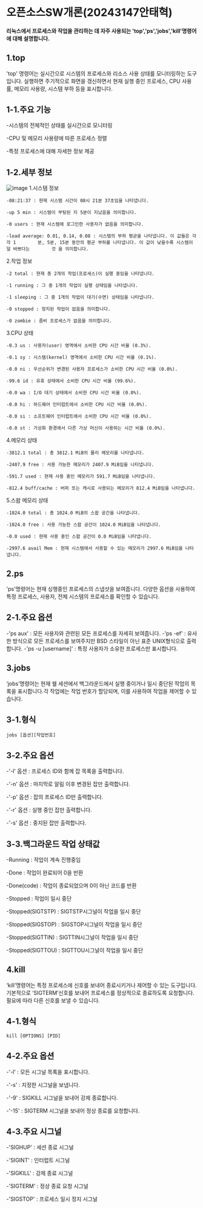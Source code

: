 # 오픈소스SW개론(20243147안태혁)

#### 리눅스에서 프로세스와 작업을 관리하는 데 자주 사용되는 'top','ps','jobs','kill'명령어에 대해 설명합니다.

1.top
---
'top' 명령어는 실시간으로 시스템의 프로세스와 리소스 사용 상태를 모니터링하는 도구입니다. 실행하면 주기적으로 화면을 갱신하면서 현재 실행 중인 프로세스, CPU 사용률, 메모리 사용량, 시스템 부하 등을 표시합니다.
  
1-1.주요 기능
---
-시스템의 전체적인 상태를 실시간으로 모니터링

-CPU 및 메모리 사용량에 따른 프로세스 정렬

-특정 프로세스에 대해 자세한 정보 제공

1-2.세부 정보
---
![image](https://github.com/dksxogur/2024-1/assets/170289986/8fc7eeb4-7ae4-43f6-9598-53211af6849c)
  1.시스템 정보
  
    -08:21:37 : 현재 시스템 시간이 08시 21분 37초임을 나타냅니다.
    
    -up 5 min : 시스템이 부팅된 지 5분이 지났음을 의미합니다.
    
    -0 users : 현재 시스템에 로그인한 사용자가 없음을 의미합니다.
    
    -load average: 0.01, 0.14, 0.08 : 시스템의 부하 평균을 나타냅니다. 이 값들은 각각 1        분, 5분, 15분 동안의 평균 부하를 나타냅니다. 이 값이 낮을수록 시스템이 덜 바쁘다는        것 을 의미합니다.

     
  2.작업 정보
  
    -2 total : 현재 총 2개의 작업(프로세스)이 실행 중임을 나타냅니다.
    
    -1 running : 그 중 1개의 작업이 실행 상태임을 나타냅니다.
    
    -1 sleeping : 그 중 1개의 작업이 대기(수면) 상태임을 나타냅니다.
    
    -0 stopped : 정지된 작업이 없음을 의미합니다.
    
    -0 zombie : 좀비 프로세스가 없음을 의미합니다.

    
  3.CPU 상태
  
    -0.3 us : 사용자(user) 영역에서 소비한 CPU 시간 비율 (0.3%).
    
    -0.1 sy : 시스템(kernel) 영역에서 소비한 CPU 시간 비율 (0.1%).
    
    -0.0 ni : 우선순위가 변경된 사용자 프로세스가 소비한 CPU 시간 비율 (0.0%).
    
    -99.6 id : 유휴 상태에서 소비한 CPU 시간 비율 (99.6%).
    
    -0.0 wa : I/O 대기 상태에서 소비한 CPU 시간 비율 (0.0%).
    
    -0.0 hi : 하드웨어 인터럽트에서 소비한 CPU 시간 비율 (0.0%).
    
    -0.0 si : 소프트웨어 인터럽트에서 소비한 CPU 시간 비율 (0.0%).
    
    -0.0 st : 가상화 환경에서 다른 가상 머신이 사용하는 시간 비율 (0.0%).

    
  4.메모리 상태
  
    -3812.1 total : 총 3812.1 MiB의 물리 메모리를 나타냅니다.
    
    -2407.9 free : 사용 가능한 메모리가 2407.9 MiB임을 나타냅니다.
    
    -591.7 used : 현재 사용 중인 메모리가 591.7 MiB임을 나타냅니다.
    
    -812.4 buff/cache : 버퍼 또는 캐시로 사용되는 메모리가 812.4 MiB임을 나타냅니다.

    
  5.스왑 메모리 상태
  
    -1024.0 total : 총 1024.0 MiB의 스왑 공간을 나타냅니다.
    
    -1024.0 free : 사용 가능한 스왑 공간이 1024.0 MiB임을 나타냅니다.
    
    -0.0 used : 현재 사용 중인 스왑 공간이 0.0 MiB임을 나타냅니다.
    
    -2997.6 avail Mem : 현재 시스템에서 사용할 수 있는 메모리가 2997.6 MiB임을 나타냅니다.


2.ps
---
'ps'명령어는 현재 싱행중인 프로세스의 스냅샷을 보여줍니다. 다양한 옵션을 사용하여 특정 프로세스, 사용자, 전체 시스템의 프로세스를 확인할 수 있습니다.

2-1.주요 옵션
---
-'ps aux' : 모든 사용자와 관련된 모든 프로세스를 자세히 보여줍니다.
-'ps -ef' : 유사한 방식으로 모든 프로세스를 보여주지만 BSD 스타일이 아닌 표준 UNIX형식으로 출력합니다.
-'ps -u [username]' : 특정 사용자가 소유한 프로세스만 표시합니다.



3.jobs
---
‘jobs’명령어는 현재 쉘 세션에서 백그라운드에서 실행 중이거나 일시 중단된 작업의 목록을 표시합니다.각 작업에는 작업 번호가 할당되며, 이를 사용하여 작업을 제어할 수 있습니다.

3-1.형식
---
```github
jobs [옵션][작업번호]
```

3-2.주요 옵션
---
  -'-l' 옵션 : 프로세스 ID와 함께 잡 목록을 출력합니다.
  
  -'-n' 옵션 : 마지막로 알림 이후 변경된 잡만 출력합니다.
  
  -'-p' 옵션 : 잡의 프로세스 ID만 출력합니다.
  
  -'-r' 옵션 : 실행 중인 잡만 출력합니다.
  
  -'-s' 옵션 : 중지된 잡만 출력합니다.

3-3.백그라운드 작업 상태값
---
  -Running : 작업이 계속 진행중임
  
  -Done : 작업이 완료되어 0을 반환

  -Done(code) : 작업이 종료되었으며 0이 아닌 코드를 반환

  -Stopped : 작업이 일시 중단
  
  -Stopped(SIGTSTP) : SIGTSTP시그널이 작업을 일시 중단
  
  -Stopped(SIGSTOP) : SIGSTOP시그널이 작업을 일시 중단
  
  -Stopped(SIGTTIN) : SIGTTIN시그널이 작업을 일시 중단
  
  -Stopped(SIGTTOU) : SIGTTOU시그널이 작업을 일시 중단


4.kill
---
‘kill’명령어는 특정 프로세스에 신호를 보내어 종료시키거나 제어할 수 있는 도구입니다. 기본적으로 ‘SIGTERM’신호를 보내어 프로세스를 정상적으로 종료하도록 요청합니다. 필요에 따라 다른 신호를 보낼 수 있습니다.

4-1.형식
---
```github
kill [OPTIONS] [PID]
```

4-2.주요 옵션
---
  -'-l' :	모든 시그널 목록을 표시합니다.
  
  -'-s' :	지정한 시그널을 보냅니다.
  
  -'-9' :	SIGKILL 시그널을 보내어 강제 종료합니다.
  
  -'-15' :	SIGTERM 시그널을 보내어 정상 종료를 요청합니다.

4-3.주요 시그널
---
  -'SIGHUP' :	세션 종료 시그널
  
  -'SIGINT' :	인터럽트 시그널
  
  -'SIGKILL' :	강제 종료 시그널
  
  -'SIGTERM' :	정상 종료 요청 시그널
  
  -'SIGSTOP' :	프로세스 일시 정지 시그널
